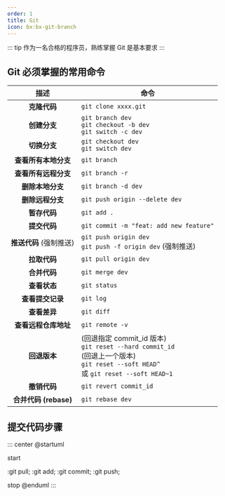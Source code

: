 ```yaml
---
order: 1
title: Git
icon: bx:bx-git-branch
---
```


::: tip
作为一名合格的程序员，熟练掌握 Git 是基本要求
:::

## Git 必须掌握的常用命令


|          描述           | 命令                                                                                                                                               |
| :---------------------: | -------------------------------------------------------------------------------------------------------------------------------------------------- |
|      **克隆代码**       | `git clone xxxx.git`                                                                                                                               |
|      **创建分支**       | `git branch dev` <br> `git checkout -b dev` <br> `git switch -c dev`                                                                               |
|      **切换分支**       | `git checkout dev` <br> `git switch dev`                                                                                                           |
|  **查看所有本地分支**   | `git branch`                                                                                                                                       |
|  **查看所有远程分支**   | `git branch -r`                                                                                                                                    |
|    **删除本地分支**     | `git branch -d dev`                                                                                                                                |
|    **删除远程分支**     | `git push origin --delete dev`                                                                                                                     |
|      **暂存代码**       | `git add .`                                                                                                                                        |
|      **提交代码**       | `git commit -m "feat: add new feature"`                                                                                                            |
| **推送代码** (强制推送) | `git push origin dev` <br> `git push -f origin dev`  (强制推送)                                                                                    |
|      **拉取代码**       | `git pull origin dev`                                                                                                                              |
|      **合并代码**       | `git merge dev`                                                                                                                                    |
|      **查看状态**       | `git status`                                                                                                                                       |
|    **查看提交记录**     | `git log`                                                                                                                                          |
|      **查看差异**       | `git diff`                                                                                                                                         |
|  **查看远程仓库地址**   | `git remote -v`                                                                                                                                    |
|      **回退版本**       | (回退指定 commit_id 版本) <br> `git reset --hard commit_id` <br> (回退上一个版本) <br> `git reset --soft HEAD^` <br>  或 `git reset --soft HEAD~1` |
|      **撤销代码**       | `git revert commit_id`                                                                                                                             |
|  **合并代码 (rebase)**  | `git rebase dev`                                                                                                                                   |

## 提交代码步骤

::: center
@startuml

start

:git pull;
:git add;
:git commit;
:git push;

stop
@enduml
:::